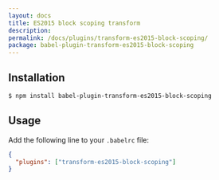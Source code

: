 ```yaml
---
layout: docs
title: ES2015 block scoping transform
description:
permalink: /docs/plugins/transform-es2015-block-scoping/
package: babel-plugin-transform-es2015-block-scoping
---
```


## Installation

```sh
$ npm install babel-plugin-transform-es2015-block-scoping
```

## Usage

Add the following line to your `.babelrc` file:

```json
{
  "plugins": ["transform-es2015-block-scoping"]
}
```
